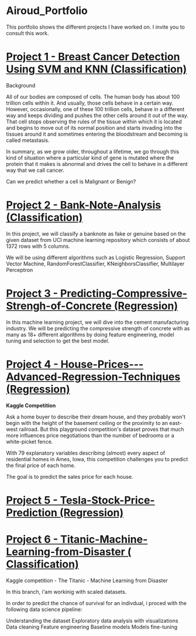 # Airoud_Portfolio
This portfolio shows the different projects I have worked on. 
I invite you to consult this work.

# [Project 1 - Breast Cancer Detection Using SVM and KNN (Classification)](https://github.com/airoud/Breast-Cancer-Detection-Using-SVM-and-KNN)
Background

All of our bodies are composed of cells. The human body has about 100 trillion cells within it. And usually, those cells behave in a certain way. However, occasionally, one of these 100 trillion cells, behave in a different way and keeps dividing and pushes the other cells around it out of the way. That cell stops observing the rules of the tissue within which it is located and begins to move out of its normal position and starts invading into the tissues around it and sometimes entering the bloodstream and becoming is called metastasis.

In summary, as we grow older, throughout a lifetime, we go through this kind of situation where a particular kind of gene is mutated where the protein that it makes is abnormal and drives the cell to behave in a different way that we call cancer.

Can we predict whether a cell is Malignant or Benign?

# [Project 2 - Bank-Note-Analysis (Classification)](https://github.com/airoud/Bank-Note-Analysis)

In this project, we will classify a banknote as fake or genuine based on the given dataset from UCI machine learning repository which consists of about 1372 rows with 5 columns.

We will be using different algorithms such as Logistic Regression, Support Vector Machine, RandomForestClassifier, KNeighborsClassifier, Multilayer Perceptron

# [Project 3 - Predicting-Compressive-Strengh-of-Concrete (Regression)](https://github.com/airoud/Predicting-Compressive-Strengh-of-Concrete)
In this machine learning project, we will dive into the cement manufacturing industry. We will be predicting the compressive strength of concrete with as many as 18+ different algorithms by doing feature engineering, model tuning and selection to get the best model.

# [Project 4 - House-Prices---Advanced-Regression-Techniques (Regression)](https://github.com/airoud/House-Prices---Advanced-Regression-Techniques)
**Kaggle Competition**

Ask a home buyer to describe their dream house, and they probably won't begin with the height of the basement ceiling or the proximity to an east-west railroad. But this playground competition's dataset proves that much more influences price negotiations than the number of bedrooms or a white-picket fence.

With 79 explanatory variables describing (almost) every aspect of residential homes in Ames, Iowa, this competition challenges you to predict the final price of each home.

The goal is to predict the sales price for each house. 

# [Project 5 - Tesla-Stock-Price-Prediction (Regression)](https://github.com/airoud/Tesla-stock-price-prediction)

# [Project 6 - Titanic-Machine-Learning-from-Disaster ( Classification)](https://github.com/airoud/Titanic-Machine-Learning-from-Disaster/tree/Scaling-Features)
Kaggle competition - The Titanic - Machine Learning from Disaster

In this branch, i'am workinig with scaled datasets.

In order to predict the chance of survival for an indivdual, i proced with the following data science pipeline:

Understanding the dataset Exploratory data analysis with visualizations Data cleaning Feature engineering Baseline models Models fine-tuning
